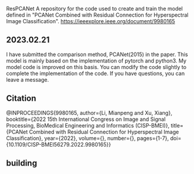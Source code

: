 ResPCANet
A repository for the code used to create and train the model defined in "PCANet Combined with Residual Connection for Hyperspectral Image Classification". https://ieeexplore.ieee.org/document/9980165 


2023.02.21
-------------------------------------------
I have submitted the comparison method, PCANet(2015) in the paper. This model is mainly based on the implementation of pytorch and python3. My model code is improved on this basis. You can modify the code slightly to complete the implementation of the code. If you have questions, you can leave a message.


Citation
-------------------------------------------
@INPROCEEDINGS{9980165,
  author={Li, Mianpeng and Xu, Xiang},
  booktitle={2022 15th International Congress on Image and Signal Processing, BioMedical Engineering and Informatics (CISP-BMEI)}, 
  title={PCANet Combined with Residual Connection for Hyperspectral Image Classification}, 
  year={2022},
  volume={},
  number={},
  pages={1-7},
  doi={10.1109/CISP-BMEI56279.2022.9980165}}


building
------------------------------------------
